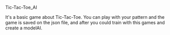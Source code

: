 Tic-Tac-Toe_AI

It's a basic game about Tic-Tac-Toe. You can play with your pattern and the game is saved on the json file, and after you could train with this games and create a modelAI.

